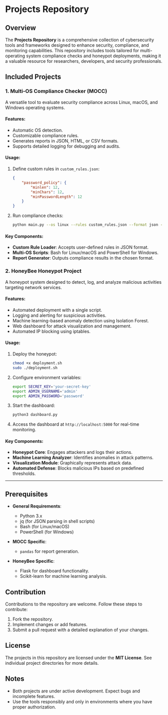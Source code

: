 # Projects Repository

## Overview

The **Projects Repository** is a comprehensive collection of cybersecurity tools and frameworks designed to enhance security, compliance, and monitoring capabilities. This repository includes tools tailored for multi-operating system compliance checks and honeypot deployments, making it a valuable resource for researchers, developers, and security professionals. 

## Included Projects

### 1. **Multi-OS Compliance Checker (MOCC)**
A versatile tool to evaluate security compliance across Linux, macOS, and Windows operating systems.

#### Features:
- Automatic OS detection.
- Customizable compliance rules.
- Generates reports in JSON, HTML, or CSV formats.
- Supports detailed logging for debugging and audits.

#### Usage:
1. Define custom rules in `custom_rules.json`:
   ```json
   {
       "password_policy": {
           "minlen": 12,
           "minChars": 12,
           "minPasswordLength": 12
       }
   }
   ```

2. Run compliance checks:
   ```sh
   python main.py --os linux --rules custom_rules.json --format json --verbose
   ```

#### Key Components:
- **Custom Rule Loader**: Accepts user-defined rules in JSON format.
- **Multi-OS Scripts**: Bash for Linux/macOS and PowerShell for Windows.
- **Report Generator**: Outputs compliance results in the chosen format.

### 2. **HoneyBee Honeypot Project**
A honeypot system designed to detect, log, and analyze malicious activities targeting network services.

#### Features:
- Automated deployment with a single script.
- Logging and alerting for suspicious activities.
- Machine learning-based anomaly detection using Isolation Forest.
- Web dashboard for attack visualization and management.
- Automated IP blocking using iptables.

#### Usage:
1. Deploy the honeypot:
   ```bash
   chmod +x deployment.sh
   sudo ./deployment.sh
   ```

2. Configure environment variables:
   ```bash
   export SECRET_KEY='your-secret-key'
   export ADMIN_USERNAME='admin'
   export ADMIN_PASSWORD='password'
   ```

3. Start the dashboard:
   ```bash
   python3 dashboard.py
   ```

4. Access the dashboard at `http://localhost:5000` for real-time monitoring.

#### Key Components:
- **Honeypot Core**: Engages attackers and logs their actions.
- **Machine Learning Analyzer**: Identifies anomalies in attack patterns.
- **Visualization Module**: Graphically represents attack data.
- **Automated Defense**: Blocks malicious IPs based on predefined thresholds.

---

## Prerequisites
- **General Requirements**:
  - Python 3.x
  - jq (for JSON parsing in shell scripts)
  - Bash (for Linux/macOS)
  - PowerShell (for Windows)
  
- **MOCC Specific**:
  - `pandas` for report generation.

- **HoneyBee Specific**:
  - Flask for dashboard functionality.
  - Scikit-learn for machine learning analysis.

## Contribution
Contributions to the repository are welcome. Follow these steps to contribute:
1. Fork the repository.
2. Implement changes or add features.
3. Submit a pull request with a detailed explanation of your changes.

## License
The projects in this repository are licensed under the **MIT License**. See individual project directories for more details.

## Notes
- Both projects are under active development. Expect bugs and incomplete features.
- Use the tools responsibly and only in environments where you have proper authorization.